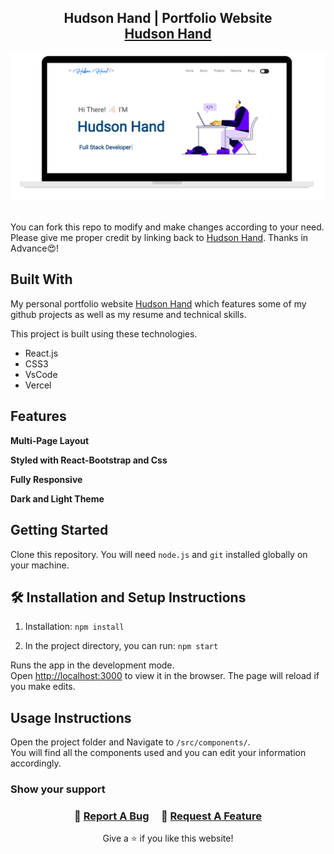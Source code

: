 <h2 align="center">
  Hudson Hand | Portfolio Website<br/>
  <a href="https://portfolio-website-f430b.web.app/" target="_blank">Hudson Hand</a>
</h2>
<div align="center">
  <img alt="Demo" src="./Images/readme_img.png" />
</div>

<br/>

<div align="center">



</div>

You can fork this repo to modify and make changes according to your need. Please give me proper credit by linking back to [Hudson Hand](https://github.com/myroncaldwell/Portfolio-Website). Thanks in Advance😍!

## Built With

My personal portfolio website <a href="https://portfolio-website-f430b.web.app/" target="_blank">Hudson Hand</a> which features some of my github projects as well as my resume and technical skills.<br/>

This project is built using these technologies.

- React.js
- CSS3
- VsCode
- Vercel

## Features

**Multi-Page Layout**

**Styled with React-Bootstrap and Css**

**Fully Responsive**

**Dark and Light Theme**

## Getting Started

Clone this repository. You will need `node.js` and `git` installed globally on your machine.

## 🛠 Installation and Setup Instructions

1. Installation: `npm install`

2. In the project directory, you can run: `npm start`

Runs the app in the development mode.\
Open [http://localhost:3000](http://localhost:3000) to view it in the browser.
The page will reload if you make edits.

## Usage Instructions

Open the project folder and Navigate to `/src/components/`. <br/>
You will find all the components used and you can edit your information accordingly.

### Show your support

<h3 align="center">
    🔹
    <a href="https://github.com/myroncaldwell/Portfolio-Website/issues">Report A Bug</a> &nbsp; &nbsp;
    🔹
    <a href="https://github.com/myroncaldwell/Portfolio-Website/issues">Request A Feature</a>

</h3>

<p align="center">
Give a ⭐ if you like this website!
</p>
